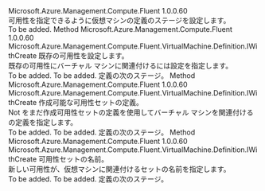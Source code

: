<Type Name="IWithAvailabilitySet" FullName="Microsoft.Azure.Management.Compute.Fluent.VirtualMachine.Definition.IWithAvailabilitySet">
  <TypeSignature Language="C#" Value="public interface IWithAvailabilitySet" />
  <TypeSignature Language="ILAsm" Value=".class public interface auto ansi abstract IWithAvailabilitySet" />
  <TypeSignature Language="DocId" Value="T:Microsoft.Azure.Management.Compute.Fluent.VirtualMachine.Definition.IWithAvailabilitySet" />
  <TypeSignature Language="VB.NET" Value="Public Interface IWithAvailabilitySet" />
  <TypeSignature Language="F#" Value="type IWithAvailabilitySet = interface" />
  <AssemblyInfo>
    <AssemblyName>Microsoft.Azure.Management.Compute.Fluent</AssemblyName>
    <AssemblyVersion>1.0.0.60</AssemblyVersion>
  </AssemblyInfo>
  <Interfaces />
  <Docs>
    <summary>
            可用性を指定できるように仮想マシンの定義のステージを設定します。
            </summary>
    <remarks>To be added.</remarks>
  </Docs>
  <Members>
    <Member MemberName="WithExistingAvailabilitySet">
      <MemberSignature Language="C#" Value="public Microsoft.Azure.Management.Compute.Fluent.VirtualMachine.Definition.IWithCreate WithExistingAvailabilitySet (Microsoft.Azure.Management.Compute.Fluent.IAvailabilitySet availabilitySet);" />
      <MemberSignature Language="ILAsm" Value=".method public hidebysig newslot virtual instance class Microsoft.Azure.Management.Compute.Fluent.VirtualMachine.Definition.IWithCreate WithExistingAvailabilitySet(class Microsoft.Azure.Management.Compute.Fluent.IAvailabilitySet availabilitySet) cil managed" />
      <MemberSignature Language="DocId" Value="M:Microsoft.Azure.Management.Compute.Fluent.VirtualMachine.Definition.IWithAvailabilitySet.WithExistingAvailabilitySet(Microsoft.Azure.Management.Compute.Fluent.IAvailabilitySet)" />
      <MemberSignature Language="VB.NET" Value="Public Function WithExistingAvailabilitySet (availabilitySet As IAvailabilitySet) As IWithCreate" />
      <MemberSignature Language="F#" Value="abstract member WithExistingAvailabilitySet : Microsoft.Azure.Management.Compute.Fluent.IAvailabilitySet -&gt; Microsoft.Azure.Management.Compute.Fluent.VirtualMachine.Definition.IWithCreate" Usage="iWithAvailabilitySet.WithExistingAvailabilitySet availabilitySet" />
      <MemberType>Method</MemberType>
      <AssemblyInfo>
        <AssemblyName>Microsoft.Azure.Management.Compute.Fluent</AssemblyName>
        <AssemblyVersion>1.0.0.60</AssemblyVersion>
      </AssemblyInfo>
      <ReturnValue>
        <ReturnType>Microsoft.Azure.Management.Compute.Fluent.VirtualMachine.Definition.IWithCreate</ReturnType>
      </ReturnValue>
      <Parameters>
        <Parameter Name="availabilitySet" Type="Microsoft.Azure.Management.Compute.Fluent.IAvailabilitySet" />
      </Parameters>
      <Docs>
        <param name="availabilitySet">既存の可用性を設定します。</param>
        <summary>
            既存の可用性にバーチャル マシンに関連付けるには設定を指定します。
            </summary>
        <returns>To be added.</returns>
        <remarks>To be added.</remarks>
        <return>定義の次のステージ。</return>
      </Docs>
    </Member>
    <Member MemberName="WithNewAvailabilitySet">
      <MemberSignature Language="C#" Value="public Microsoft.Azure.Management.Compute.Fluent.VirtualMachine.Definition.IWithCreate WithNewAvailabilitySet (Microsoft.Azure.Management.ResourceManager.Fluent.Core.ResourceActions.ICreatable&lt;Microsoft.Azure.Management.Compute.Fluent.IAvailabilitySet&gt; creatable);" />
      <MemberSignature Language="ILAsm" Value=".method public hidebysig newslot virtual instance class Microsoft.Azure.Management.Compute.Fluent.VirtualMachine.Definition.IWithCreate WithNewAvailabilitySet(class Microsoft.Azure.Management.ResourceManager.Fluent.Core.ResourceActions.ICreatable`1&lt;class Microsoft.Azure.Management.Compute.Fluent.IAvailabilitySet&gt; creatable) cil managed" />
      <MemberSignature Language="DocId" Value="M:Microsoft.Azure.Management.Compute.Fluent.VirtualMachine.Definition.IWithAvailabilitySet.WithNewAvailabilitySet(Microsoft.Azure.Management.ResourceManager.Fluent.Core.ResourceActions.ICreatable{Microsoft.Azure.Management.Compute.Fluent.IAvailabilitySet})" />
      <MemberSignature Language="VB.NET" Value="Public Function WithNewAvailabilitySet (creatable As ICreatable(Of IAvailabilitySet)) As IWithCreate" />
      <MemberSignature Language="F#" Value="abstract member WithNewAvailabilitySet : Microsoft.Azure.Management.ResourceManager.Fluent.Core.ResourceActions.ICreatable&lt;Microsoft.Azure.Management.Compute.Fluent.IAvailabilitySet&gt; -&gt; Microsoft.Azure.Management.Compute.Fluent.VirtualMachine.Definition.IWithCreate" Usage="iWithAvailabilitySet.WithNewAvailabilitySet creatable" />
      <MemberType>Method</MemberType>
      <AssemblyInfo>
        <AssemblyName>Microsoft.Azure.Management.Compute.Fluent</AssemblyName>
        <AssemblyVersion>1.0.0.60</AssemblyVersion>
      </AssemblyInfo>
      <ReturnValue>
        <ReturnType>Microsoft.Azure.Management.Compute.Fluent.VirtualMachine.Definition.IWithCreate</ReturnType>
      </ReturnValue>
      <Parameters>
        <Parameter Name="creatable" Type="Microsoft.Azure.Management.ResourceManager.Fluent.Core.ResourceActions.ICreatable&lt;Microsoft.Azure.Management.Compute.Fluent.IAvailabilitySet&gt;" />
      </Parameters>
      <Docs>
        <param name="creatable">作成可能な可用性セットの定義。</param>
        <summary>
            Not をまだ作成可用性セットの定義を使用してバーチャル マシンを関連付けるの定義を指定します。
            </summary>
        <returns>To be added.</returns>
        <remarks>To be added.</remarks>
        <return>定義の次のステージ。</return>
      </Docs>
    </Member>
    <Member MemberName="WithNewAvailabilitySet">
      <MemberSignature Language="C#" Value="public Microsoft.Azure.Management.Compute.Fluent.VirtualMachine.Definition.IWithCreate WithNewAvailabilitySet (string name);" />
      <MemberSignature Language="ILAsm" Value=".method public hidebysig newslot virtual instance class Microsoft.Azure.Management.Compute.Fluent.VirtualMachine.Definition.IWithCreate WithNewAvailabilitySet(string name) cil managed" />
      <MemberSignature Language="DocId" Value="M:Microsoft.Azure.Management.Compute.Fluent.VirtualMachine.Definition.IWithAvailabilitySet.WithNewAvailabilitySet(System.String)" />
      <MemberSignature Language="VB.NET" Value="Public Function WithNewAvailabilitySet (name As String) As IWithCreate" />
      <MemberSignature Language="F#" Value="abstract member WithNewAvailabilitySet : string -&gt; Microsoft.Azure.Management.Compute.Fluent.VirtualMachine.Definition.IWithCreate" Usage="iWithAvailabilitySet.WithNewAvailabilitySet name" />
      <MemberType>Method</MemberType>
      <AssemblyInfo>
        <AssemblyName>Microsoft.Azure.Management.Compute.Fluent</AssemblyName>
        <AssemblyVersion>1.0.0.60</AssemblyVersion>
      </AssemblyInfo>
      <ReturnValue>
        <ReturnType>Microsoft.Azure.Management.Compute.Fluent.VirtualMachine.Definition.IWithCreate</ReturnType>
      </ReturnValue>
      <Parameters>
        <Parameter Name="name" Type="System.String" />
      </Parameters>
      <Docs>
        <param name="name">可用性セットの名前。</param>
        <summary>
            新しい可用性が、仮想マシンに関連付けるセットの名前を指定します。
            </summary>
        <returns>To be added.</returns>
        <remarks>To be added.</remarks>
        <return>定義の次のステージ。</return>
      </Docs>
    </Member>
  </Members>
</Type>